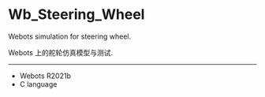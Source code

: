 # Wb_Steering_Wheel
Webots simulation for steering wheel.

Webots 上的舵轮仿真模型与测试.

---

- Webots R2021b
- C language
